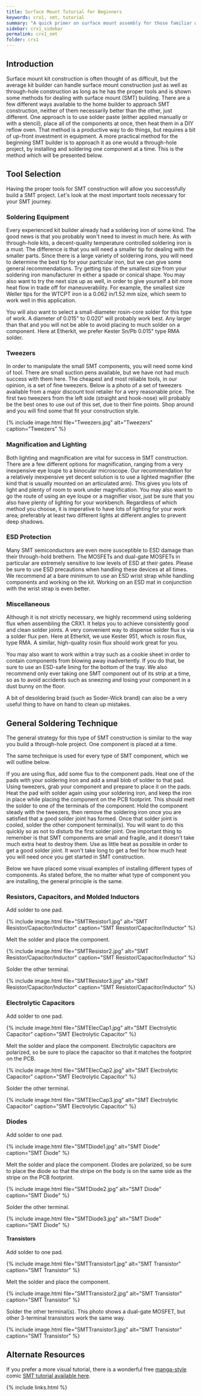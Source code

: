 ```yaml
---
title: Surface Mount Tutorial for Beginners
keywords: crx1, smt, tutorial
summary: "A quick primer on surface mount assembly for those familiar with through-hole assembly"
sidebar: crx1_sidebar
permalink: crx1_smt
folder: crx1
---
```


## Introduction

Surface mount kit construction is often thought of as difficult, but the average kit builder can handle surface mount construction just as well as through-hole construction as long as he has the proper tools and is shown some methods for dealing with surface mount (SMT) building. There are a few different ways available to the home builder to approach SMT construction, neither of them necessarily better than the other, just different. One approach is to use solder paste (either applied manually or with a stencil), place all of the components at once, then heat them in a DIY reflow oven. That method is a productive way to do things, but requires a bit of up-front investment in equipment. A more practical method for the beginning SMT builder is to approach it as one would a through-hole project, by installing and soldering one component at a time. This is the method which will be presented below.

## Tool Selection

Having the proper tools for SMT construction will allow you successfully build a SMT project. Let's look at the most important tools necessary for your SMT journey.

### Soldering Equipment

Every experienced kit builder already had a soldering iron of some kind. The good news is that you probably won't need to invest in much here. As with through-hole kits, a decent-quality temperature controlled soldering iron is a must. The difference is that you will need a smaller tip for dealing with the smaller parts. Since there is a large variety of soldering irons, you will need to determine the best tip for your particular iron, but we can give some general recommendations. Try getting tips of the smallest size from your soldering iron manufacturer in either a spade or conical shape. You may also want to try the next size up as well, in order to give yourself a bit more heat flow in trade off for maneuverability. For example, the smallest size Weller tips for the WTCPT iron is a 0.062 in/1.52 mm size, which seem to work well in this application.

You will also want to select a small-diameter rosin-core solder for this type of work. A diameter of 0.015" to 0.020" will probably work best. Any larger than that and you will not be able to avoid placing to much solder on a component. Here at Etherkit, we prefer Kester Sn/Pb 0.015" type RMA solder.

### Tweezers

In order to manipulate the small SMT components, you will need some kind of tool. There are small suction pens available, but we have not had much success with them here. The cheapest and most reliable tools, in our opinion, is a set of fine tweezers. Below is a photo of a set of tweezers available from a major discount tool retailer for a very reasonable price. The first two tweezers from the left side (straight and hook-nose) will probably be the best ones to use out of this set, due to their fine points. Shop around and you will find some that fit your construction style.

{% include image.html file="Tweezers.jpg" alt="Tweezers" caption="Tweezers" %}

### Magnification and Lighting

Both lighting and magnification are vital for success in SMT construction. There are a few different options for magnification, ranging from a very inexpensive eye loupe to a binocular microscope. Our recommendation for a relatively inexpensive yet decent solution is to use a lighted magnifier (the kind that is usually mounted on an articulated arm). This gives you lots of light and plenty of room to work under magnification. You may also want to go the route of using an eye loupe or a magnifier visor, just be sure that you also have plenty of lighting for your workbench. Regardless of which method you choose, it is imperative to have lots of lighting for your work area; preferably at least two different lights at different angles to prevent deep shadows.

### ESD Protection

Many SMT semiconductors are even more susceptible to ESD damage than their through-hold brethern. The MOSFETs and dual-gate MOSFETs in particular are extremely sensitive to low levels of ESD at their gates. Please be sure to use ESD precautions when handling these devices at all times. We recommend at a bare minimum to use an ESD wrist strap while handling components and working on the kit. Working on an ESD mat in conjunction with the wrist strap is even better.

### Miscellaneous

Although it is not strictly necessary, we highly recommend using soldering flux when assembling the CRX1. It helps you to achieve consistently good and clean solder joints. A very convenient way to dispense solder flux is via a solder flux pen. Here at Etherkit, we use Kester 951, which is rosin flux, type RMA. A similar, high-quality rosin flux should work great for you.

You may also want to work within a tray such as a cookie sheet in order to contain components from blowing away inadvertently. If you do that, be sure to use an ESD-safe lining for the bottom of the tray. We also recommend only ever taking one SMT component out of its strip at a time, so as to avoid accidents such as sneezing and losing your component in a dust bunny on the floor.

A bit of desoldering braid (such as Soder-Wick brand) can also be a very useful thing to have on hand to clean up mistakes.

## General Soldering Technique

The general strategy for this type of SMT construction is similar to the way you build a through-hole project. One component is placed at a time.

The same technique is used for every type of SMT component, which we will outline below.

If you are using flux, add some flux to the component pads.
Heat one of the pads with your soldering iron and add a small blob of solder to that pad.
Using tweezers, grab your component and prepare to place it on the pads.
Heat the pad with solder again using your soldering iron, and keep the iron in place while placing the component on the PCB footprint. This should melt the solder to one of the terminals of the component.
Hold the component steady with the tweezers, then remove the soldering iron once you are satisfied that a good solder joint has formed.
Once that solder joint is cooled, solder the other component terminal(s). You will want to do this quickly so as not to disturb the first solder joint.
One important thing to remember is that SMT components are small and fragile, and it doesn't take much extra heat to destroy them. Use as little heat as possible in order to get a good solder joint. It won't take long to get a feel for how much heat you will need once you get started in SMT construction.

Below we have placed some visual examples of installing different types of components. As stated before, the no matter what type of component you are installing, the general principle is the same.

### Resistors, Capacitors, and Molded Inductors

Add solder to one pad.

{% include image.html file="SMTResistor1.jpg" alt="SMT Resistor/Capacitor/Inductor" caption="SMT Resistor/Capacitor/Inductor" %}

Melt the solder and place the component.

{% include image.html file="SMTResistor2.jpg" alt="SMT Resistor/Capacitor/Inductor" caption="SMT Resistor/Capacitor/Inductor" %}

Solder the other terminal.

{% include image.html file="SMTResistor3.jpg" alt="SMT Resistor/Capacitor/Inductor" caption="SMT Resistor/Capacitor/Inductor" %}

### Electrolytic Capacitors

Add solder to one pad.

{% include image.html file="SMTElecCap1.jpg" alt="SMT Electrolytic Capacitor" caption="SMT Electrolytic Capacitor" %}

Melt the solder and place the component. Electrolytic capacitors are polarized, so be sure to place the capacitor so that it matches the footprint on the PCB.

{% include image.html file="SMTElecCap2.jpg" alt="SMT Electrolytic Capacitor" caption="SMT Electrolytic Capacitor" %}

Solder the other terminal.

{% include image.html file="SMTElecCap3.jpg" alt="SMT Electrolytic Capacitor" caption="SMT Electrolytic Capacitor" %}

### Diodes

Add solder to one pad.

{% include image.html file="SMTDiode1.jpg" alt="SMT Diode" caption="SMT Diode" %}

Melt the solder and place the component. Diodes are polarized, so be sure to place the diode so that the stripe on the body is on the same side as the stripe on the PCB footprint.

{% include image.html file="SMTDiode2.jpg" alt="SMT Diode" caption="SMT Diode" %}

Solder the other terminal.

{% include image.html file="SMTDiode3.jpg" alt="SMT Diode" caption="SMT Diode" %}

#### Transistors

Add solder to one pad.

{% include image.html file="SMTTransistor1.jpg" alt="SMT Transistor" caption="SMT Transistor" %}

Melt the solder and place the component.

{% include image.html file="SMTTransistor2.jpg" alt="SMT Transistor" caption="SMT Transistor" %}

Solder the other terminal(s). This photo shows a dual-gate MOSFET, but other 3-terminal transistors work the same way.

{% include image.html file="SMTTransistor3.jpg" alt="SMT Transistor" caption="SMT Transistor" %}

## Alternate Resources

If you prefer a more visual tutorial, there is a wonderful free [manga-style](http://en.wikipedia.org/wiki/Manga) comic [SMT tutorial available here](http://www.siliconfarmers.com/smtmanga/).

{% include links.html %}
